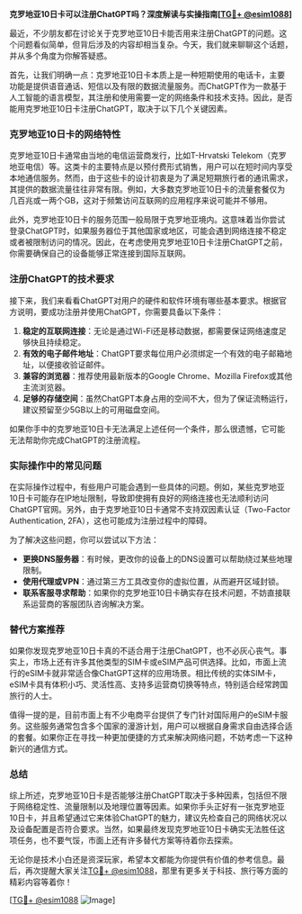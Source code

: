 **克罗地亚10日卡可以注册ChatGPT吗？深度解读与实操指南[[TG💪+ @esim1088](https://t.me/s/esim1088)]**

最近，不少朋友都在讨论关于克罗地亚10日卡能否用来注册ChatGPT的问题。这个问题看似简单，但背后涉及的内容却相当复杂。今天，我们就来聊聊这个话题，并从多个角度为你解答疑惑。

首先，让我们明确一点：克罗地亚10日卡本质上是一种短期使用的电话卡，主要功能是提供语音通话、短信以及有限的数据流量服务。而ChatGPT作为一款基于人工智能的语言模型，其注册和使用需要一定的网络条件和技术支持。因此，是否能用克罗地亚10日卡注册ChatGPT，取决于以下几个关键因素。

### 克罗地亚10日卡的网络特性

克罗地亚10日卡通常由当地的电信运营商发行，比如T-Hrvatski Telekom（克罗地亚电信）等。这类卡的主要特点是以预付费形式销售，用户可以在短时间内享受本地通信服务。然而，由于这些卡的设计初衷是为了满足短期旅行者的通讯需求，其提供的数据流量往往非常有限。例如，大多数克罗地亚10日卡的流量套餐仅为几百兆或一两个GB，这对于频繁访问互联网的应用程序来说可能并不够用。

此外，克罗地亚10日卡的服务范围一般局限于克罗地亚境内。这意味着当你尝试登录ChatGPT时，如果服务器位于其他国家或地区，可能会遇到网络连接不稳定或者被限制访问的情况。因此，在考虑使用克罗地亚10日卡注册ChatGPT之前，你需要确保自己的设备能够正常连接到国际互联网。

### 注册ChatGPT的技术要求

接下来，我们来看看ChatGPT对用户的硬件和软件环境有哪些基本要求。根据官方说明，要成功注册并使用ChatGPT，你需要具备以下条件：

1. **稳定的互联网连接**：无论是通过Wi-Fi还是移动数据，都需要保证网络速度足够快且持续稳定。
2. **有效的电子邮件地址**：ChatGPT要求每位用户必须绑定一个有效的电子邮箱地址，以便接收验证邮件。
3. **兼容的浏览器**：推荐使用最新版本的Google Chrome、Mozilla Firefox或其他主流浏览器。
4. **足够的存储空间**：虽然ChatGPT本身占用的空间不大，但为了保证流畅运行，建议预留至少5GB以上的可用磁盘空间。

如果你手中的克罗地亚10日卡无法满足上述任何一个条件，那么很遗憾，它可能无法帮助你完成ChatGPT的注册流程。

### 实际操作中的常见问题

在实际操作过程中，有些用户可能会遇到一些具体的问题。例如，某些克罗地亚10日卡可能存在IP地址限制，导致即使拥有良好的网络连接也无法顺利访问ChatGPT官网。另外，由于克罗地亚10日卡通常不支持双因素认证（Two-Factor Authentication, 2FA），这也可能成为注册过程中的障碍。

为了解决这些问题，你可以尝试以下方法：

- **更换DNS服务器**：有时候，更改你的设备上的DNS设置可以帮助绕过某些地理限制。
- **使用代理或VPN**：通过第三方工具改变你的虚拟位置，从而避开区域封锁。
- **联系客服寻求帮助**：如果你的克罗地亚10日卡确实存在技术问题，不妨直接联系运营商的客服团队咨询解决方案。

### 替代方案推荐

如果你发现克罗地亚10日卡真的不适合用于注册ChatGPT，也不必灰心丧气。事实上，市场上还有许多其他类型的SIM卡或eSIM产品可供选择。比如，市面上流行的eSIM卡就非常适合像ChatGPT这样的应用场景。相比传统的实体SIM卡，eSIM卡具有体积小巧、灵活性高、支持多运营商切换等特点，特别适合经常跨国旅行的人士。

值得一提的是，目前市面上有不少电商平台提供了专门针对国际用户的eSIM卡服务。这些服务通常包含多个国家的漫游计划，用户可以根据自身需求自由选择合适的套餐。如果你正在寻找一种更加便捷的方式来解决网络问题，不妨考虑一下这种新兴的通信方式。

### 总结

综上所述，克罗地亚10日卡是否能够注册ChatGPT取决于多种因素，包括但不限于网络稳定性、流量限制以及地理位置等因素。如果你手头正好有一张克罗地亚10日卡，并且希望通过它来体验ChatGPT的魅力，建议先检查自己的网络状况以及设备配置是否符合要求。当然，如果最终发现克罗地亚10日卡确实无法胜任这项任务，也不要气馁，市面上还有许多替代方案等待着你去探索。

无论你是技术小白还是资深玩家，希望本文都能为你提供有价值的参考信息。最后，再次提醒大家关注[TG💪+ @esim1088](https://t.me/s/esim1088)，那里有更多关于科技、旅行等方面的精彩内容等着你！

[[TG💪+ @esim1088](https://t.me/s/esim1088) ![Image](https://i.postimg.cc/4NQfJmqS/Snipaste-2025-05-13-00-14-12.png)]